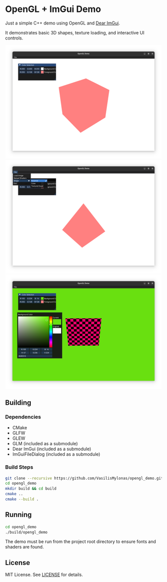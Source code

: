 # OpenGL + ImGui Demo

Just a simple C++ demo using OpenGL and [Dear ImGui](https://github.com/ocornut/imgui).

It demonstrates basic 3D shapes, texture loading, and interactive UI controls.

![Screenshot](images/screenshot1.png)
![Screenshot](images/screenshot2.png)
![Screenshot](images/screenshot3.png)

## Building

### Dependencies

- CMake
- GLFW
- GLEW
- GLM (included as a submodule)
- Dear ImGui (included as a submodule)
- ImGuiFileDialog (included as a submodule)

### Build Steps

```sh
git clone --recursive https://github.com/VasilisMylonas/opengl_demo.git
cd opengl_demo
mkdir build && cd build
cmake ..
cmake --build .
```

## Running

```sh
cd opengl_demo
./build/opengl_demo
```

The demo must be run from the project root directory to ensure fonts and shaders are found.

## License

MIT License. See [LICENSE](LICENSE) for details.
